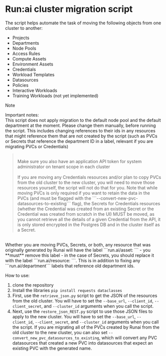 # Run:ai cluster migration script

The script helps automate the task of moving the following objects from one cluster to another:
- Projects
- Departments
- Node Pools
- Access Rules
- Compute Assets
- Environment Assets
- Credentials
- Workload Templates
- Datasources
- Policies
- Interactive Workloads
- Training Workloads (not yet implemented)

> [!NOTE]  
Important notes: <br />
This script does not apply migration to the default node pool and the default department at the moment.
Please change them manually, before running the script. This includes changing references to their ids in any resources that might reference them that are not created by the script (such as PVCs or Secrets that reference the department ID in a label, relevant if you are migrating PVCs or Credentials) <br />
> <br />
> Make sure you also have an application API token for system administrator on tenant scope in each cluster <br />
> <br />
>If you are moving any Credentials resources and/or plan to copy PVCs from the old cluster to the new cluster, you will need to move those resources yourself, the script will not do that for you. Note that while moving PVCs is only required if you want to retain the data in the PVCs (and must be flagged with the ```--convert-new-pvc-datasources-to-existing``` flag), the Secrets for Credentials resources (whether the Credential was created from an existing Secret or the Credential was created from scratch in the UI) MUST be moved, as you cannot retrieve all the details of a given Credential from the API, it is only stored encrypted in the Postgres DB and in the cluster itself as a Secret. <br />
<br />
Whether you are moving PVCs, Secrets, or both, any resource that was originally generated by Runai will have the label ```run.ai/asset: <resource type>``` - you **must** remove this label - in the case of Secrets, you should replace it with the label ```run.ai/resource: <resource type>```. This is in addition to fixing any ```run.ai/department``` labels that reference old department ids.

How to use:
1. clone the repository
2. Install the libraries ```pip install requests dataclasses```
3. First, use the ```retrieve_json.py``` script to get the JSON of the resources from the old cluster. You will have to set the ```--base_url```, ```--client_id```, ```--client_secret```, and ```--cluster_id``` arguments when you call the script.
4. Next, use the ```restore_json_REST.py``` script to use those JSON files to apply to the new cluster. You will have to set the ```--base_url```, ```--client_id```, ```--client_secret```, and ```--cluster_id``` arguments when you call the script. If you are migrating all of the PVCs created by Runai from the old cluster to the new cluster, you can also set  ```--convert_new_pvc_datasources_to_existing```, which will convert any PVC datasources that created a new PVC into datasources that expect an existing PVC with the generated name.
